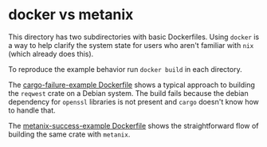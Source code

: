 # docker vs metanix

This directory has two subdirectories with basic Dockerfiles. Using `docker` is a way to help clarify the system state for users who aren't familiar with `nix` (which already does this).

To reproduce the example behavior run `docker build` in each directory.

The [cargo-failure-example Dockerfile](./cargo-failure-example/Dockerfile) shows a typical approach to building the `reqwest` crate on a Debian system. The build fails because the debian dependency for `openssl` libraries is not present and `cargo` doesn't know how to handle that.

The [metanix-success-example Dockerfile](./metanix-success-example/Dockerfile) shows the straightforward flow of building the same crate with `metanix`.

